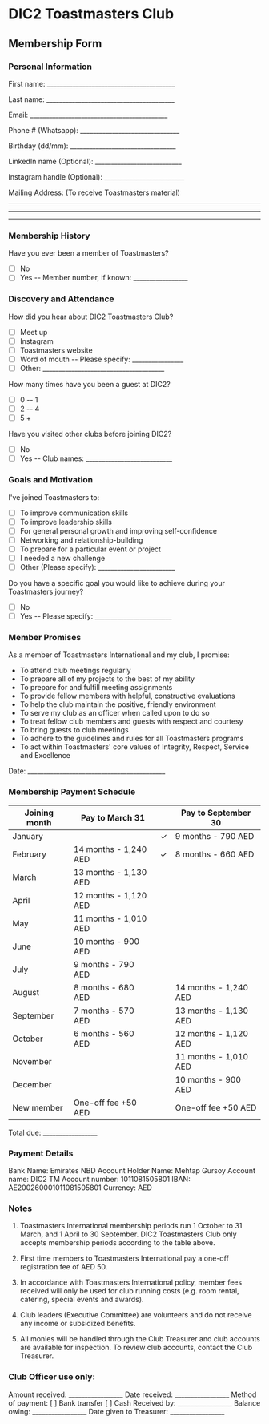 # DIC2 Toastmasters Club
## Membership Form

### Personal Information

First name: ________________________________________

Last name: ________________________________________

Email: ___________________________________________

Phone # (Whatsapp): _______________________________

Birthday (dd/mm): _________________________________

LinkedIn name (Optional): ___________________________

Instagram handle (Optional): _________________________

Mailing Address: (To receive Toastmasters material)
______________________________________________
______________________________________________
______________________________________________

### Membership History

Have you ever been a member of Toastmasters?
- [ ] No
- [ ] Yes -- Member number, if known: _________________

### Discovery and Attendance

How did you hear about DIC2 Toastmasters Club?
- [ ] Meet up
- [ ] Instagram
- [ ] Toastmasters website
- [ ] Word of mouth -- Please specify: ________________
- [ ] Other: ______________________________________

How many times have you been a guest at DIC2?
- [ ] 0 -- 1
- [ ] 2 -- 4
- [ ] 5 +

Have you visited other clubs before joining DIC2?
- [ ] No
- [ ] Yes -- Club names: ___________________________

### Goals and Motivation

I've joined Toastmasters to:
- [ ] To improve communication skills
- [ ] To improve leadership skills
- [ ] For general personal growth and improving self-confidence
- [ ] Networking and relationship-building
- [ ] To prepare for a particular event or project
- [ ] I needed a new challenge
- [ ] Other (Please specify): ________________________

Do you have a specific goal you would like to achieve during your Toastmasters journey?
- [ ] No
- [ ] Yes -- Please specify: ________________________

### Member Promises

As a member of Toastmasters International and my club, I promise:
- To attend club meetings regularly
- To prepare all of my projects to the best of my ability
- To prepare for and fulfill meeting assignments
- To provide fellow members with helpful, constructive evaluations
- To help the club maintain the positive, friendly environment
- To serve my club as an officer when called upon to do so
- To treat fellow club members and guests with respect and courtesy
- To bring guests to club meetings
- To adhere to the guidelines and rules for all Toastmasters programs
- To act within Toastmasters' core values of Integrity, Respect, Service and Excellence

Date: ___________________________________________

### Membership Payment Schedule

| Joining month | Pay to March 31 |  | Pay to September 30 |
|--------------|----------------|--|-------------------|
| January | | ✓ | 9 months - 790 AED |
| February | 14 months - 1,240 AED | ✓ | 8 months - 660 AED |
| March | 13 months - 1,130 AED | | |
| April | 12 months - 1,120 AED | | |
| May | 11 months - 1,010 AED | | |
| June | 10 months - 900 AED | | |
| July | 9 months - 790 AED | | |
| August | 8 months - 680 AED | | 14 months - 1,240 AED |
| September | 7 months - 570 AED | | 13 months - 1,130 AED |
| October | 6 months - 560 AED | | 12 months - 1,120 AED |
| November | | | 11 months - 1,010 AED |
| December | | | 10 months - 900 AED |
| New member | One-off fee +50 AED | | One-off fee +50 AED |

Total due: _________________

### Payment Details

Bank Name: Emirates NBD
Account Holder Name: Mehtap Gursoy
Account name: DIC2 TM
Account number: 1011081505801
IBAN: AE200260001011081505801
Currency: AED

### Notes

1. Toastmasters International membership periods run 1 October to 31 March, and 1 April to 30 September. DIC2 Toastmasters Club only accepts membership periods according to the table above.

2. First time members to Toastmasters International pay a one-off registration fee of AED 50.

3. In accordance with Toastmasters International policy, member fees received will only be used for club running costs (e.g. room rental, catering, special events and awards).

4. Club leaders (Executive Committee) are volunteers and do not receive any income or subsidized benefits.

5. All monies will be handled through the Club Treasurer and club accounts are available for inspection. To review club accounts, contact the Club Treasurer.

### Club Officer use only:

Amount received: _________________
Date received: _________________
Method of payment: [ ] Bank transfer [ ] Cash
Received by: _________________
Balance owing: _________________
Date given to Treasurer: _________________